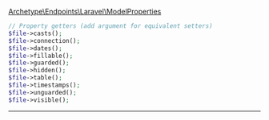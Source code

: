 [Archetype\Endpoints\Laravel\ModelProperties](https://github.com/ajthinking/archetype/blob/master/src/Endpoints/Laravel/ModelProperties.php)

```php
// Property getters (add argument for equivalent setters)
$file->casts();
$file->connection();
$file->dates();
$file->fillable();
$file->guarded();
$file->hidden();
$file->table();
$file->timestamps();
$file->unguarded();
$file->visible();
```
<hr>